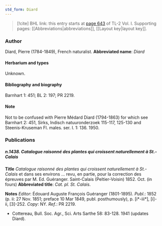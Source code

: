 ```yaml
---
std_form: Diard
---
```


> [!cite] BHL link: this entry starts at [page 643](https://www.biodiversitylibrary.org/page/33120774) of TL-2 Vol. I.
> Supporting pages: [[Abbreviations|abbreviations]], [[Layout key|layout key]].

### Author

Diard, Pierre (1784-1849), French naturalist. 
**Abbreviated name**: *Diard*

#### Herbarium and types

Unknown.

#### Bibliography and biography

Barnhart 1: 451; BL 2: 197; PR 2219.

#### Note

Not to be confused with Pierre Médard Diard (1794-1863) for which see Barnhart 2: 451, Sirks, Indisch natuuronderzoek 115-117, 125-130 and Steenis-Kruseman Fl. males. ser. I. 1: 136. 1950.

### Publications

##### n.1438. Catalogue raisonné des plantes qui croissent naturellement à St.-Calais

**Title**
*Catalogue raisonné des plantes qui croissent naturellement à St.-Calais* et dans ses environs ... revu, en partie, pour la correction des épreuves par M. Ed. Guéranger. Saint-Calais (Peltier-Voisin) 1852. Oct. (in fours)
**Abbreviated title**: *Cat. pl. St. Calais*.

**Notes**
*Editor*: Édouard Auguste François Guéranger (1801-1895).
*Publ*.: 1852 (p. ii: 27 Nov. 1851; preface 10 Mar 1849, publ. posthumously), p. \[i\*-iii\*\], \[i\]-ii, \[3\]-252. *Copy*: NY.
*Ref*.: PR 2219.
- Cottereau, Bull. Soc. Agr., Sci. Arts Sarthe 58: 83-128. 1941 (updates Diard).

